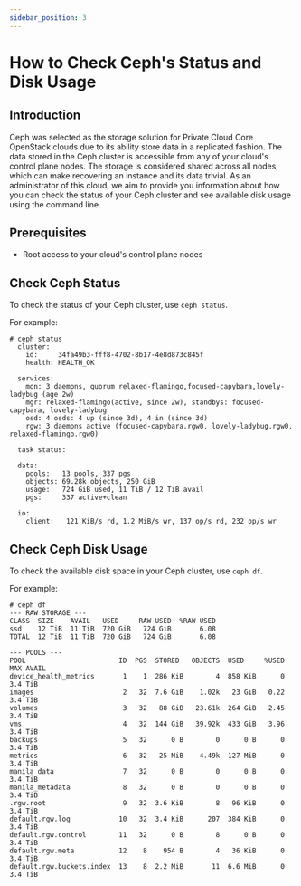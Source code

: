 ```yaml
---
sidebar_position: 3
---
```

# How to Check Ceph's Status and Disk Usage

## Introduction

Ceph was selected as the storage solution for Private Cloud Core
OpenStack clouds due to its ability store data in a replicated fashion.
The data stored in the Ceph cluster is accessible from any of your
cloud's control plane nodes. The storage is considered shared across all
nodes, which can make recovering an instance and its data trivial. As an
administrator of this cloud, we aim to provide you information about how
you can check the status of your Ceph cluster and see available disk
usage using the command line.

## Prerequisites

- Root access to your cloud's control plane nodes

## Check Ceph Status

To check the status of your Ceph cluster, use `ceph status`.

For example:

    # ceph status
      cluster:
        id:     34fa49b3-fff8-4702-8b17-4e8d873c845f
        health: HEALTH_OK
    
      services:
        mon: 3 daemons, quorum relaxed-flamingo,focused-capybara,lovely-ladybug (age 2w)
        mgr: relaxed-flamingo(active, since 2w), standbys: focused-capybara, lovely-ladybug
        osd: 4 osds: 4 up (since 3d), 4 in (since 3d)
        rgw: 3 daemons active (focused-capybara.rgw0, lovely-ladybug.rgw0, relaxed-flamingo.rgw0)
    
      task status:
    
      data:
        pools:   13 pools, 337 pgs
        objects: 69.28k objects, 250 GiB
        usage:   724 GiB used, 11 TiB / 12 TiB avail
        pgs:     337 active+clean
    
      io:
        client:   121 KiB/s rd, 1.2 MiB/s wr, 137 op/s rd, 232 op/s wr

## Check Ceph Disk Usage

To check the available disk space in your Ceph cluster, use `ceph df`.

For example:

    # ceph df
    --- RAW STORAGE ---
    CLASS  SIZE    AVAIL   USED     RAW USED  %RAW USED
    ssd    12 TiB  11 TiB  720 GiB   724 GiB       6.08
    TOTAL  12 TiB  11 TiB  720 GiB   724 GiB       6.08
    
    --- POOLS ---
    POOL                       ID  PGS  STORED   OBJECTS  USED     %USED  MAX AVAIL
    device_health_metrics       1    1  286 KiB        4  858 KiB      0    3.4 TiB
    images                      2   32  7.6 GiB    1.02k   23 GiB   0.22    3.4 TiB
    volumes                     3   32   88 GiB   23.61k  264 GiB   2.45    3.4 TiB
    vms                         4   32  144 GiB   39.92k  433 GiB   3.96    3.4 TiB
    backups                     5   32      0 B        0      0 B      0    3.4 TiB
    metrics                     6   32   25 MiB    4.49k  127 MiB      0    3.4 TiB
    manila_data                 7   32      0 B        0      0 B      0    3.4 TiB
    manila_metadata             8   32      0 B        0      0 B      0    3.4 TiB
    .rgw.root                   9   32  3.6 KiB        8   96 KiB      0    3.4 TiB
    default.rgw.log            10   32  3.4 KiB      207  384 KiB      0    3.4 TiB
    default.rgw.control        11   32      0 B        8      0 B      0    3.4 TiB
    default.rgw.meta           12    8    954 B        4   36 KiB      0    3.4 TiB
    default.rgw.buckets.index  13    8  2.2 MiB       11  6.6 MiB      0    3.4 TiB
